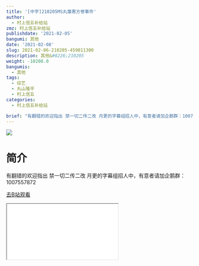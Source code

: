 ```yaml
---
title: '[中字]210205MS丸雏惠方卷事件'
author:
  - 村上信五补给站
zmz: 村上信五补给站
publishdate: '2021-02-05'
bangumi: 其他
date: '2021-02-08'
slug: 2021-02-06-210205-459011300
description: 其他&#8226;210205
weight: -10208.0
bangumis:
  - 其他
tags:
  - 综艺
  - 丸山隆平
  - 村上信五
categories:
  - 村上信五补给站

brief: "有翻错的欢迎指出 禁一切二传二改 月更的字幕组招人中，有意者请加企鹅群：1007557872"
---
```

![](https://raw.githubusercontent.com/tcgriffith/owaraisite/master/static/tmpimg/bfa1b1e0575e4c9da2a72b0e4e8c2ea142c70301.jpg.480.jpg)
# 简介  
有翻错的欢迎指出
禁一切二传二改
月更的字幕组招人中，有意者请加企鹅群：1007557872  

[去B站观看](https://www.bilibili.com/video/av459011300/)
<div class ="resp-container"><iframe class="testiframe" src="//player.bilibili.com/player.html?aid=459011300"", scrolling="no", allowfullscreen="true" > </iframe></div> 
